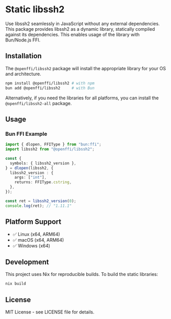 # Static libssh2

Use libssh2 seamlessly in JavaScript without any external dependencies. This package provides libssh2 as a dynamic library, statically compiled against its dependencies. This enables usage of the library with Bun/Node.js FFI.

## Installation

The `@openffi/libssh2` package will install the appropriate library for your OS and architecture.

```bash
npm install @openffi/libssh2 # with npm
bun add @openffi/libssh2     # with Bun
```

Alternatively, if you need the libraries for all platforms, you can install the `@openffi/libssh2-all` package.

## Usage

### Bun FFI Example

```typescript
import { dlopen, FFIType } from "bun:ffi";
import libssh2 from "@openffi/libssh2";

const {
  symbols: { libssh2_version },
} = dlopen(libssh2, {
  libssh2_version : {
    args: ["int"],
    returns: FFIType.cstring,
  },
});

const ret = libssh2_version(0);
console.log(ret); // "1.11.1"
```

## Platform Support

- ✅ Linux (x64, ARM64)
- ✅ macOS (x64, ARM64)
- ✅ Windows (x64)

## Development

This project uses Nix for reproducible builds. To build the static libraries:

```bash
nix build
```

## License

MIT License - see LICENSE file for details.
